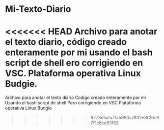 # Mi-Texto-Diario
<<<<<<< HEAD
Archivo para anotar el texto diario,
código creado enteramente por mi
usando el bash script de shell
ero corrigiendo en VSC.
Plataforma operativa Linux Budgie.
=======
Archivo para anotar el texto diario
Codigo creado enteramente por mi
Usando el bash script de shell
Pero corrigiendo en VSC
Plataforma operativa Linux Budgie
>>>>>>> 8773e5afa7fa5983a7832e8f26c97f1c8ce93f52
